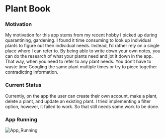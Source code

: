 # Plant Book

### Motivation 
My motivation for this app stems from my recent hobby I picked up during quarantining, gardening. I found it time consuming to look up individual plants to figure out their individual needs. Instead, I’d rather rely on a single place where I can refer to. By being able to write down your own notes, you can do the research of what your plants need and jot it down in the app. That way, when you need to refer to any plant needs. You don’t have to waste time Googling the same plant multiple times or try to piece together contradicting information. 

### Current Status
Currently, on the app the user can create their own account, make a plant, delete a plant, and update an existing plant. I tried implementing a filter option, however, it failed to work. So that still needs some work to be done. 

### App Running

![App_Running](https://user-images.githubusercontent.com/44815979/102796172-7d743580-4373-11eb-8ce6-5449c5b7265b.png)

